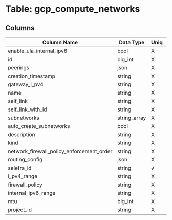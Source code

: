 # Table: gcp_compute_networks

## Columns 

|  Column Name   |  Data Type  | Uniq | Nullable | Description | 
|  ----  | ----  | ----  | ----  | ---- | 
| enable_ula_internal_ipv6 | bool | X | √ |  | 
| id | big_int | X | √ |  | 
| peerings | json | X | √ |  | 
| creation_timestamp | string | X | √ |  | 
| gateway_i_pv4 | string | X | √ |  | 
| name | string | X | √ |  | 
| self_link | string | X | √ |  | 
| self_link_with_id | string | X | √ |  | 
| subnetworks | string_array | X | √ |  | 
| auto_create_subnetworks | bool | X | √ |  | 
| description | string | X | √ |  | 
| kind | string | X | √ |  | 
| network_firewall_policy_enforcement_order | string | X | √ |  | 
| routing_config | json | X | √ |  | 
| selefra_id | string | √ | √ | random id | 
| i_pv4_range | string | X | √ |  | 
| firewall_policy | string | X | √ |  | 
| internal_ipv6_range | string | X | √ |  | 
| mtu | big_int | X | √ |  | 
| project_id | string | X | √ |  | 


